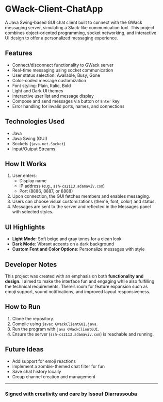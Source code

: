 # GWack-Client-ChatApp

A Java Swing-based GUI chat client built to connect with the GWack messaging server, simulating a Slack-like communication tool. This project combines object-oriented programming, socket networking, and interactive UI design to offer a personalized messaging experience.

## Features

- Connect/disconnect functionality to GWack server
- Real-time messaging using socket communication
- User status selection: Available, Busy, Gone
- Color-coded message customization
- Font styling: Plain, Italic, Bold
- Light and Dark UI themes
- Interactive user list and message display
- Compose and send messages via button or `Enter` key
- Error handling for invalid ports, names, and connections

## Technologies Used

- Java
- Java Swing (GUI)
- Sockets (`java.net.Socket`)
- Input/Output Streams

## How It Works

1. User enters:
   - Display name
   - IP address (e.g., `ssh-cs2113.adamaviv.com`)
   - Port (8886, 8887, or 8888)
2. Upon connection, the GUI fetches members and enables messaging.
3. Users can choose visual customizations (theme, font, color) and status.
4. Messages are sent to the server and reflected in the Messages panel with selected styles.

## UI Highlights

- **Light Mode**: Soft beige and gray tones for a clean look
- **Dark Mode**: Vibrant accents on a dark background
- **Custom Font and Color Options**: Personalize messages with style

## Developer Notes

This project was created with an emphasis on both **functionality and design**. I aimed to make the interface fun and engaging while also fulfilling the technical requirements. There’s room for feature expansion such as emoji support, sound notifications, and improved layout responsiveness.

## How to Run

1. Clone the repository.
2. Compile using `javac GWackClientGUI.java`.
3. Run the program with `java GWackClientGUI`.
4. Ensure the server (`ssh-cs2113.adamaviv.com`) is reachable and running.

## Future Ideas

- Add support for emoji reactions
- Implement a zombie-themed chat filter for fun
- Save chat history locally
- Group channel creation and management

---

### Signed with creativity and care by Issouf Diarrassouba

